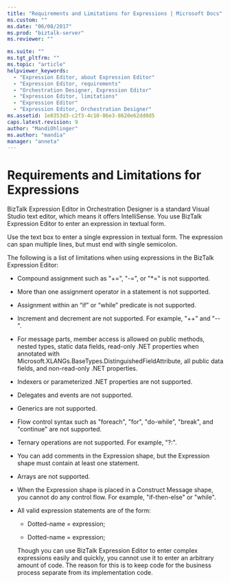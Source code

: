 ```yaml
---
title: "Requirements and Limitations for Expressions | Microsoft Docs"
ms.custom: ""
ms.date: "06/08/2017"
ms.prod: "biztalk-server"
ms.reviewer: ""

ms.suite: ""
ms.tgt_pltfrm: ""
ms.topic: "article"
helpviewer_keywords: 
  - "Expression Editor, about Expression Editor"
  - "Expression Editor, requirements"
  - "Orchestration Designer, Expression Editor"
  - "Expression Editor, limitations"
  - "Expression Editor"
  - "Expression Editor, Orchestration Designer"
ms.assetid: 1e0353d3-c2f3-4c10-86e3-8620e62dd0d5
caps.latest.revision: 9
author: "MandiOhlinger"
ms.author: "mandia"
manager: "anneta"
---
```

# Requirements and Limitations for Expressions
BizTalk Expression Editor in Orchestration Designer is a standard Visual Studio text editor, which means it offers IntelliSense. You use BizTalk Expression Editor to enter an expression in textual form.  
  
 Use the text box to enter a single expression in textual form. The expression can span multiple lines, but must end with single semicolon.  
  
 The following is a list of limitations when using expressions in the BizTalk Expression Editor:  
  
- Compound assignment such as "+=", "-=", or "*=" is not supported.  
  
- More than one assignment operator in a statement is not supported.  
  
- Assignment within an “if” or “while” predicate is not supported.  
  
- Increment and decrement are not supported. For example, "++" and "--".  
  
- For message parts, member access is allowed on public methods, nested types, static data fields, read-only .NET properties when annotated with Microsoft.XLANGs.BaseTypes.DistinguishedFieldAttribute, all public data fields, and non-read-only .NET properties.  
  
- Indexers or parameterized .NET properties are not supported.  
  
- Delegates and events are not supported.  
  
- Generics are not supported.  
  
- Flow control syntax such as "foreach", "for", "do-while", "break", and "continue" are not supported.  
  
- Ternary operations are not supported. For example, "?:".  
  
- You can add comments in the Expression shape, but the Expression shape must contain at least one statement.  
  
- Arrays are not supported.  
  
- When the Expression shape is placed in a Construct Message shape, you cannot do any control flow. For example, "if-then-else" or "while".  
  
- All valid expression statements are of the form:  
  
  -   Dotted-name = expression;  
  
  -   Dotted-name = expression;  
  
  Though you can use BizTalk Expression Editor to enter complex expressions easily and quickly, you cannot use it to enter an arbitrary amount of code. The reason for this is to keep code for the business process separate from its implementation code.